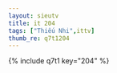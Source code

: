 ```yaml
--- 
layout: sieutv
title: it 204
tags: ["Thiếu Nhi",ittv]
thumb_re: q7t1204
---
```

{% include q7t1 key="204" %} 

